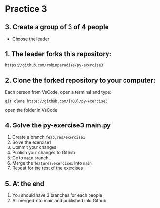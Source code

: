 # Practice 3

## 3. Create a group of 3 of 4 people

- Choose the leader

## 1. The leader forks this repository:

```
https://github.com/robinparadise/py-exercise3
```

## 2. Clone the forked repository to your computer:

Each person from VsCode, open a terminal and type:
```
git clone https://github.com/{YOU}/py-exercise3
```
open the folder in VsCode


## 4. Solve the py-exercise3 main.py

1. Create a branch `features/exercise1`
2. Solve the exercise1
3. Commit your changes
4. Publish your changes to Github
5. Go to `main` branch
6. Merge the `features/exercise1` into `main`
7. Repeat for the rest of the exercises

## 5. At the end

1. You should have 3 branches for each people
2. All merged into main and published into Github

